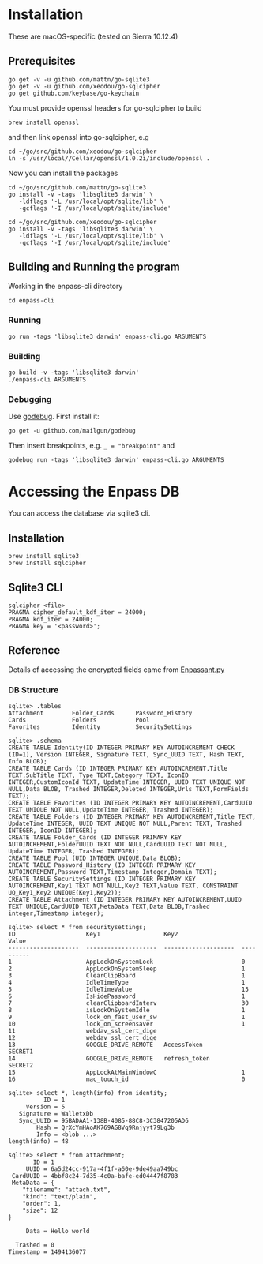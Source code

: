 # Installation
These are macOS-specific (tested on Sierra 10.12.4)

## Prerequisites

```
go get -v -u github.com/mattn/go-sqlite3
go get -v -u github.com/xeodou/go-sqlcipher
go get github.com/keybase/go-keychain
```

You must provide openssl headers for go-sqlcipher to build

```
brew install openssl
```

and then link openssl into go-sqlcipher, e.g

```
cd ~/go/src/github.com/xeodou/go-sqlcipher
ln -s /usr/local//Cellar/openssl/1.0.2i/include/openssl .
```

Now you can install the packages

```
cd ~/go/src/github.com/mattn/go-sqlite3
go install -v -tags 'libsqlite3 darwin' \
   -ldflags '-L /usr/local/opt/sqlite/lib' \
   -gcflags '-I /usr/local/opt/sqlite/include' 
```

```
cd ~/go/src/github.com/xeodou/go-sqlcipher
go install -v -tags 'libsqlite3 darwin' \
   -ldflags '-L /usr/local/opt/sqlite/lib' \
   -gcflags '-I /usr/local/opt/sqlite/include'
```

## Building and Running the program

Working in the enpass-cli directory

```
cd enpass-cli
```

### Running

```
go run -tags 'libsqlite3 darwin' enpass-cli.go ARGUMENTS
```

### Building

```
go build -v -tags 'libsqlite3 darwin'
./enpass-cli ARGUMENTS
```

### Debugging

Use [godebug](http://blog.mailgun.com/introducing-a-new-cross-platform-debugger-for-go/).  First install it:

```
go get -u github.com/mailgun/godebug
```

Then insert breakpoints, e.g. `_ = "breakpoint"` and

```
godebug run -tags 'libsqlite3 darwin' enpass-cli.go ARGUMENTS
```

# Accessing the Enpass DB

You can access the database via sqlite3 cli.

## Installation

```
brew install sqlite3
brew install sqlcipher
```

## Sqlite3 CLI

```
sqlcipher <file>
PRAGMA cipher_default_kdf_iter = 24000;
PRAGMA kdf_iter = 24000;
PRAGMA key = '<password>';
```

## Reference
Details of accessing the encrypted fields came from [Enpassant.py](https://github.com/steffen9000/enpass-decryptor/blob/master/Enpassant.py)

### DB Structure

```
sqlite> .tables
Attachment        Folder_Cards      Password_History
Cards             Folders           Pool
Favorites         Identity          SecuritySettings
```

```
sqlite> .schema
CREATE TABLE Identity(ID INTEGER PRIMARY KEY AUTOINCREMENT CHECK (ID=1), Version INTEGER, Signature TEXT, Sync_UUID TEXT, Hash TEXT, Info BLOB);
CREATE TABLE Cards (ID INTEGER PRIMARY KEY AUTOINCREMENT,Title TEXT,SubTitle TEXT, Type TEXT,Category TEXT, IconID INTEGER,CustomIconId TEXT, UpdateTime INTEGER, UUID TEXT UNIQUE NOT NULL,Data BLOB, Trashed INTEGER,Deleted INTEGER,Urls TEXT,FormFields TEXT);
CREATE TABLE Favorites (ID INTEGER PRIMARY KEY AUTOINCREMENT,CardUUID TEXT UNIQUE NOT NULL,UpdateTime INTEGER, Trashed INTEGER);
CREATE TABLE Folders (ID INTEGER PRIMARY KEY AUTOINCREMENT,Title TEXT, UpdateTime INTEGER, UUID TEXT UNIQUE NOT NULL,Parent TEXT, Trashed INTEGER, IconID INTEGER);
CREATE TABLE Folder_Cards (ID INTEGER PRIMARY KEY AUTOINCREMENT,FolderUUID TEXT NOT NULL,CardUUID TEXT NOT NULL, UpdateTime INTEGER, Trashed INTEGER);
CREATE TABLE Pool (UID INTEGER UNIQUE,Data BLOB);
CREATE TABLE Password_History (ID INTEGER PRIMARY KEY AUTOINCREMENT,Password TEXT,Timestamp Integer,Domain TEXT);
CREATE TABLE SecuritySettings (ID INTEGER PRIMARY KEY AUTOINCREMENT,Key1 TEXT NOT NULL,Key2 TEXT,Value TEXT, CONSTRAINT UQ_Key1_Key2 UNIQUE(Key1,Key2));
CREATE TABLE Attachment (ID INTEGER PRIMARY KEY AUTOINCREMENT,UUID TEXT UNIQUE,CardUUID TEXT,MetaData TEXT,Data BLOB,Trashed integer,Timestamp integer);
```

```
sqlite> select * from securitysettings;
ID                    Key1                  Key2                  Value
--------------------  --------------------  --------------------  ----------
1                     AppLockOnSystemLock                         0
2                     AppLockOnSystemSleep                        1
3                     ClearClipBoard                              1
4                     IdleTimeType                                1
5                     IdleTimeValue                               15
6                     IsHidePassword                              1
7                     clearClipboardInterv                        30
8                     isLockOnSystemIdle                          1
9                     lock_on_fast_user_sw                        1
10                    lock_on_screensaver                         1
11                    webdav_ssl_cert_dige
12                    webdav_ssl_cert_dige
13                    GOOGLE_DRIVE_REMOTE   AccessToken           SECRET1
14                    GOOGLE_DRIVE_REMOTE   refresh_token         SECRET2
15                    AppLockAtMainWindowC                        1
16                    mac_touch_id                                0
```

```
sqlite> select *, length(info) from identity;
          ID = 1
     Version = 5
   Signature = WalletxDb
   Sync_UUID = 95BADAA1-138B-4085-88C8-3C3847205AD6
        Hash = QrXcYmHAoAK769AG8Vq9Rnjyyt79Lg3b
        Info = <blob ...>
length(info) = 48
```

```
sqlite> select * from attachment;
       ID = 1
     UUID = 6a5d24cc-917a-4f1f-a60e-9de49aa749bc
 CardUUID = 4bbf8c24-7d35-4c0a-bafe-ed04447f8783
 MetaData = {
    "filename": "attach.txt",
    "kind": "text/plain",
    "order": 1,
    "size": 12
}

     Data = Hello world

  Trashed = 0
Timestamp = 1494136077
```
